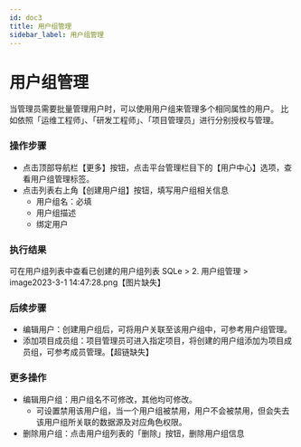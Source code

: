 ```yaml
---
id: doc3
title: 用户组管理
sidebar_label: 用户组管理
---
```


# 用户组管理
当管理员需要批量管理用户时，可以使用用户组来管理多个相同属性的用户。 比如依照「运维工程师」、「研发工程师」、「项目管理员」进行分别授权与管理。

### 操作步骤
* 点击顶部导航栏【更多】按钮，点击平台管理栏目下的【用户中心】选项，查看用户组管理标签。
* 点击列表右上角【创建用户组】按钮，填写用户组相关信息
    * 用户组名：必填
    * 用户组描述
    * 绑定用户

### 执行结果
可在用户组列表中查看已创建的用户组列表
SQLe > 2. 用户组管理 > image2023-3-1 14:47:28.png【图片缺失】

### 后续步骤
* 编辑用户：创建用户组后，可将用户关联至该用户组中，可参考用户组管理。
* 添加项目成员组：项目管理员可进入指定项目，将创建的用户组添加为项目成员组，可参考成员管理。【超链缺失】

### 更多操作
* 编辑用户组：用户组名不可修改，其他均可修改。
    * 可设置禁用该用户组，当一个用户组被禁用，用户不会被禁用，但会失去该用户组所关联的数据源及对应角色权限。
* 删除用户组：点击用户组列表的「删除」按钮，删除用户组信息








